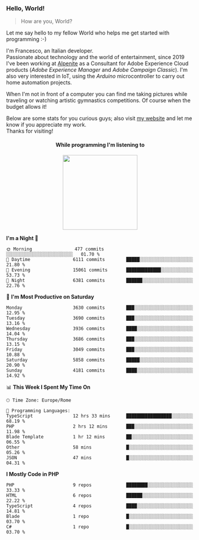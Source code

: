 ### Hello, World!

> How are you, World?

Let me say hello to my fellow World who helps me get started with programming :-)

I'm Francesco, an Italian developer.  
Passionate about technology and the world of entertainment, since 2019 I've been working at [Alpenite](https://www.alpenite.com) as a Consultant for Adobe Experience Cloud products (*Adobe Experience Manager* and *Adobe Campaign Classic*). I'm also very interested in IoT, using the *Arduino* microcontroller to carry out home automation projects.

When I'm not in front of a computer you can find me taking pictures while traveling or watching artistic gymnastics competitions. Of course when the budget allows it!

Below are some stats for you curious guys; also visit [my website](https://www.francescorega.eu) and let me know if you appreciate my work.  
Thanks for visiting!

<div align="center">
  <h4>While programming I'm listening to</h4>
  <a href="https://apps.francescorega.eu/now-playing/11147232609" target="_blank"><img src="https://apps.francescorega.eu/now-playing/11147232609" width="200"></a>
</div>

<!--START_SECTION:waka-->
**I'm a Night 🦉** 

```text
🌞 Morning                477 commits         ░░░░░░░░░░░░░░░░░░░░░░░░░   01.70 % 
🌆 Daytime                6111 commits        █████░░░░░░░░░░░░░░░░░░░░   21.80 % 
🌃 Evening                15061 commits       █████████████░░░░░░░░░░░░   53.73 % 
🌙 Night                  6381 commits        ██████░░░░░░░░░░░░░░░░░░░   22.76 % 
```
📅 **I'm Most Productive on Saturday** 

```text
Monday                   3630 commits        ███░░░░░░░░░░░░░░░░░░░░░░   12.95 % 
Tuesday                  3690 commits        ███░░░░░░░░░░░░░░░░░░░░░░   13.16 % 
Wednesday                3936 commits        ████░░░░░░░░░░░░░░░░░░░░░   14.04 % 
Thursday                 3686 commits        ███░░░░░░░░░░░░░░░░░░░░░░   13.15 % 
Friday                   3049 commits        ███░░░░░░░░░░░░░░░░░░░░░░   10.88 % 
Saturday                 5858 commits        █████░░░░░░░░░░░░░░░░░░░░   20.90 % 
Sunday                   4181 commits        ████░░░░░░░░░░░░░░░░░░░░░   14.92 % 
```


📊 **This Week I Spent My Time On** 

```text
🕑︎ Time Zone: Europe/Rome

💬 Programming Languages: 
TypeScript               12 hrs 33 mins      █████████████████░░░░░░░░   68.19 % 
PHP                      2 hrs 12 mins       ███░░░░░░░░░░░░░░░░░░░░░░   11.98 % 
Blade Template           1 hr 12 mins        ██░░░░░░░░░░░░░░░░░░░░░░░   06.55 % 
Other                    58 mins             █░░░░░░░░░░░░░░░░░░░░░░░░   05.26 % 
JSON                     47 mins             █░░░░░░░░░░░░░░░░░░░░░░░░   04.31 % 
```

**I Mostly Code in PHP** 

```text
PHP                      9 repos             ████████░░░░░░░░░░░░░░░░░   33.33 % 
HTML                     6 repos             ██████░░░░░░░░░░░░░░░░░░░   22.22 % 
TypeScript               4 repos             ████░░░░░░░░░░░░░░░░░░░░░   14.81 % 
Blade                    1 repo              █░░░░░░░░░░░░░░░░░░░░░░░░   03.70 % 
C#                       1 repo              █░░░░░░░░░░░░░░░░░░░░░░░░   03.70 % 
```




<!--END_SECTION:waka-->
